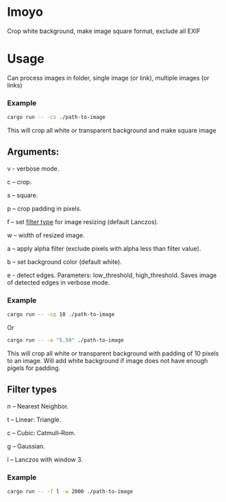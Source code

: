 # Imoyo
Crop white background, make image square format, exclude all EXIF

# Usage
Can process images in folder, single image (or link), multiple images (or links)

### Example

```sh
cargo run -- -cs ./path-to-image
```

This will crop all white or transparent background and make square image

## Arguments:

v - verbose mode.

c – crop.

s – square.

p – crop padding in pixels.

f – set [filter type](#filter-types) for image resizing (default Lanczos).

w – width of resized image.

a – apply alpha filter (exclude pixels with alpha less than filter value).

b – set background color (default white).

e - detect edges. Parameters: low_threshold, high_threshold. Saves image of detected edges in verbose mode.

### Example

```sh
cargo run -- -cp 10 ./path-to-image
```

Or

```sh
cargo run -- -e "5,50" ./path-to-image
```

This will crop all white or transparent background with padding of 10 pixels to an image. Will add white background if image does not have enough pigels for padding.

## Filter types

n – Nearest Neighbor.

t – Linear: Triangle.

c – Cubic: Catmull–Rom.

g – Gaussian.

l – Lanczos with window 3.

### Example

```sh
cargo run -- -f l -w 2000 ./path-to-image
```
